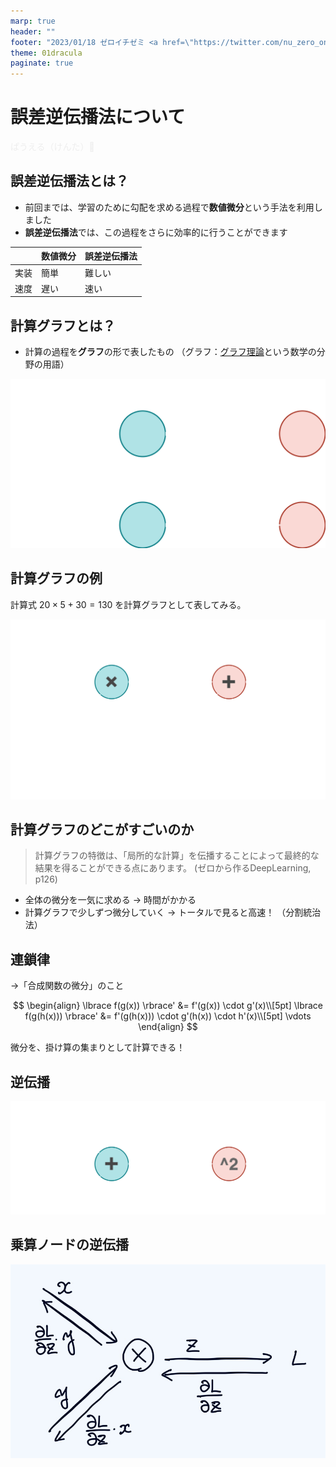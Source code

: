 ```yaml
---
marp: true
header: ""
footer: "2023/01/18 ゼロイチゼミ <a href=\"https://twitter.com/nu_zero_one\" style=\"color:#cccccc\">@nu_zero_one</a>"
theme: 01dracula
paginate: true
---
```


<!--
headingDivider: 2
_class: title
_paginate: false
-->

# 誤差逆伝播法について

<a style="color:#eeeeee; text-decoration: none;" href="https://github.com/kentakom1213">ぱうえる（けんた）:link:</a>


## 誤差逆伝播法とは？

- 前回までは、学習のために勾配を求める過程で**数値微分**という手法を利用しました
- **誤差逆伝播法**では、この過程をさらに効率的に行うことができます

| | 数値微分 | 誤差逆伝播法 |
| - | - | - |
| 実装 | 簡単 | 難しい |
| 速度 | 遅い | 速い |


## 計算グラフとは？

- 計算の過程を**グラフ**の形で表したもの
  （グラフ：[グラフ理論](https://ja.wikipedia.org/wiki/%E3%82%B0%E3%83%A9%E3%83%95%E7%90%86%E8%AB%96)という数学の分野の用語）

![h:320](images/about_graph.png)


## 計算グラフの例

計算式 $20 \times 5  + 30 = 130$ を計算グラフとして表してみる。

![h:380](images/calc_graph_example.png)


## 計算グラフのどこがすごいのか

> 計算グラフの特徴は、「局所的な計算」を伝播することによって最終的な結果を得ることができる点にあります。
> (ゼロから作るDeepLearning, p126)

- 全体の微分を一気に求める
  → 時間がかかる
- 計算グラフで少しずつ微分していく
  → トータルで見ると高速！ （分割統治法）


## 連鎖律

→「合成関数の微分」のこと

$$
\begin{align}
    \lbrace f(g(x)) \rbrace' &= f'(g(x)) \cdot g'(x)\\[5pt]
    \lbrace f(g(h(x))) \rbrace' &= f'(g(h(x))) \cdot g'(h(x)) \cdot h'(x)\\[5pt]
    \vdots
\end{align}
$$

微分を、掛け算の集まりとして計算できる！


## 逆伝播

![h:400](images/back_prop.png)


## 乗算ノードの逆伝播

![h:460](images/back_prop_mul.jpg)


